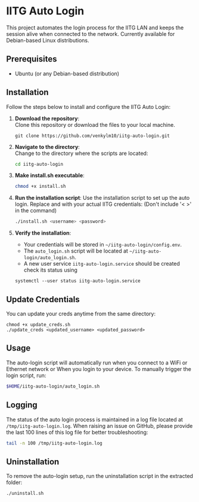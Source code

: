 # IITG Auto Login

This project automates the login process for the IITG LAN and keeps the session alive when connected to the network. Currently available for Debian-based Linux distributions.

## Prerequisites

- Ubuntu (or any Debian-based distribution)

## Installation

Follow the steps below to install and configure the IITG Auto Login:

1. **Download the repository**:  
   Clone this repository or download the files to your local machine.
   ```
   git clone https://github.com/venkylm10/iitg-auto-login.git
   ```

2. **Navigate to the directory**:  
   Change to the directory where the scripts are located:
   ```bash
   cd iitg-auto-login
   ```

3. **Make install.sh executable**:
    ```bash
    chmod +x install.sh
    ```

4. **Run the installation script**:
    Use the installation script to set up the auto login. Replace <username> and <password> with your actual IITG credentials:
    (Don't include '< >' in the command)
    ```bash
    ./install.sh <username> <password>
    ```

5. **Verify the installation**:
    - Your credentials will be stored in `~/iitg-auto-login/config.env`.
    - The `auto_login.sh` script will be located at `~/iitg-auto-login/auto_login.sh`.
    - A new user service `iitg-auto-login.service` should be created
    check its status using
    ```
    systemctl --user status iitg-auto-login.service
    ```

## Update Credentials
    
   You can update your creds anytime from the same directory:
   ```
   chmod +x update_creds.sh
   ./update_creds <updated_username> <updated_password>
   ```

## Usage

The auto-login script will automatically run when you connect to a WiFi or Ethernet network or When you login to your device. To manually trigger the login script, run:

```bash
$HOME/iitg-auto-login/auto_login.sh
```

## Logging

The status of the auto login process is maintained in a log file located at `/tmp/iitg-auto-login.log`. When raising an issue on GitHub, please provide the last 100 lines of this log file for better troubleshooting:

```bash
tail -n 100 /tmp/iitg-auto-login.log
```

## Uninstallation

To remove the auto-login setup, run the uninstallation script in the extracted folder:

```bash
./uninstall.sh
```
